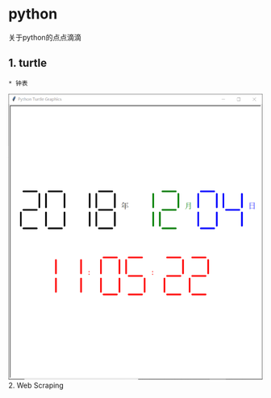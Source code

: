 # python
关于python的点点滴滴
## 1. turtle
    * 钟表
![hhahahah](https://github.com/520MianXiangDuiXiang520/python/blob/master/imc/TIM%E5%9B%BE%E7%89%8720181204110540.png)
2. Web Scraping
  
